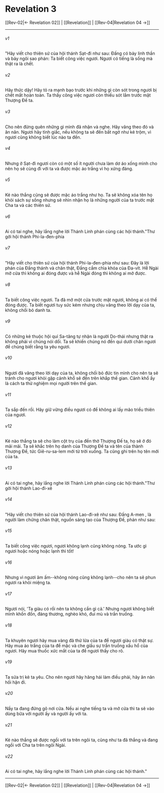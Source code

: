 # Revelation 3

[[Rev-02|← Revelation 02]] | [[Revelation]] | [[Rev-04|Revelation 04 →]]
***



###### v1 
"Hãy viết cho thiên sứ của hội thánh Sạt-đi như sau: Đấng có bảy linh thần và bảy ngôi sao phán: Ta biết công việc ngươi. Ngươi có tiếng là sống mà thật ra là chết. 

###### v2 
Hãy thức dậy! Hãy tỏ ra mạnh bạo trước khi những gì còn sót trong ngươi bị chết mất hoàn toàn. Ta thấy công việc ngươi còn thiếu sót lắm trước mặt Thượng Đế ta. 

###### v3 
Cho nên đừng quên những gì mình đã nhận và nghe. Hãy vâng theo đó và ăn năn. Ngươi hãy tỉnh giấc, nếu không ta sẽ đến bất ngờ như kẻ trộm, vì ngươi cũng không biết lúc nào ta đến. 

###### v4 
Nhưng ở Sạt-đi ngươi còn có một số ít người chưa làm dơ áo xống mình cho nên họ sẽ cùng đi với ta và được mặc áo trắng vì họ xứng đáng. 

###### v5 
Kẻ nào thắng cũng sẽ được mặc áo trắng như họ. Ta sẽ không xóa tên họ khỏi sách sự sống nhưng sẽ nhìn nhận họ là những người của ta trước mặt Cha ta và các thiên sứ. 

###### v6 
Ai có tai nghe, hãy lắng nghe lời Thánh Linh phán cùng các hội thánh."Thư gởi hội thánh Phi-la-đen-phia 

###### v7 
"Hãy viết cho thiên sứ của hội thánh Phi-la-đen-phia như sau: Đây là lời phán của Đấng thánh và chân thật, Đấng cầm chìa khóa của Đa-vít. Hễ Ngài mở cửa thì không ai đóng được và hễ Ngài đóng thì không ai mở được. 

###### v8 
Ta biết công việc ngươi. Ta đã mở một cửa trước mặt ngươi, không ai có thể đóng được. Ta biết ngươi tuy sức kém nhưng chịu vâng theo lời dạy của ta, không chối bỏ danh ta. 

###### v9 
Có những kẻ thuộc hội quỉ Sa-tăng tự nhận là người Do-thái nhưng thật ra không phải vì chúng nói dối. Ta sẽ khiến chúng nó đến quì dưới chân ngươi để chúng biết rằng ta yêu ngươi. 

###### v10 
Ngươi đã vâng theo lời dạy của ta, không chối bỏ đức tin mình cho nên ta sẽ tránh cho ngươi khỏi gặp cảnh khổ sẽ đến trên khắp thế gian. Cảnh khổ ấy là cách ta thử nghiệm mọi người trên thế gian. 

###### v11 
Ta sắp đến rồi. Hãy giữ vững điều ngươi có để không ai lấy mão triều thiên của ngươi. 

###### v12 
Kẻ nào thắng ta sẽ cho làm cột trụ của đền thờ Thượng Đế ta, họ sẽ ở đó mãi mãi. Ta sẽ khắc trên họ danh của Thượng Đế ta và tên của thành Thượng Đế, tức Giê-ru-sa-lem mới từ trời xuống. Ta cũng ghi trên họ tên mới của ta. 

###### v13 
Ai có tai nghe, hãy lắng nghe lời Thánh Linh phán cùng các hội thánh."Thư gởi hội thánh Lao-đi-xê 

###### v14 
"Hãy viết cho thiên sứ của hội thánh Lao-đi-xê như sau: Đấng A-men , là người làm chứng chân thật, nguồn sáng tạo của Thượng Đế, phán như sau: 

###### v15 
Ta biết công việc ngươi, ngươi không lạnh cũng không nóng. Ta ước gì ngươi hoặc nóng hoặc lạnh thì tốt! 

###### v16 
Nhưng vì ngươi âm ấm--không nóng cũng không lạnh--cho nên ta sẽ phun ngươi ra khỏi miệng ta. 

###### v17 
Ngươi nói, 'Ta giàu có rồi nên ta không cần gì cả.' Nhưng ngươi không biết mình khốn đốn, đáng thương, nghèo khó, đui mù và trần truồng. 

###### v18 
Ta khuyên ngươi hãy mua vàng đã thử lửa của ta để ngươi giàu có thật sự. Hãy mua áo trắng của ta để mặc và che giấu sự trần truồng xấu hổ của ngươi. Hãy mua thuốc xức mắt của ta để ngươi thấy cho rõ. 

###### v19 
Ta sửa trị kẻ ta yêu. Cho nên ngươi hãy hăng hái làm điều phải, hãy ăn năn hối hận đi. 

###### v20 
Nầy ta đang đứng gõ nơi cửa. Nếu ai nghe tiếng ta và mở cửa thì ta sẽ vào dùng bữa với người ấy và người ấy với ta. 

###### v21 
Kẻ nào thắng sẽ được ngồi với ta trên ngôi ta, cũng như ta đã thắng và đang ngồi với Cha ta trên ngôi Ngài. 

###### v22 
Ai có tai nghe, hãy lắng nghe lời Thánh Linh phán cùng các hội thánh."

***
[[Rev-02|← Revelation 02]] | [[Revelation]] | [[Rev-04|Revelation 04 →]]
